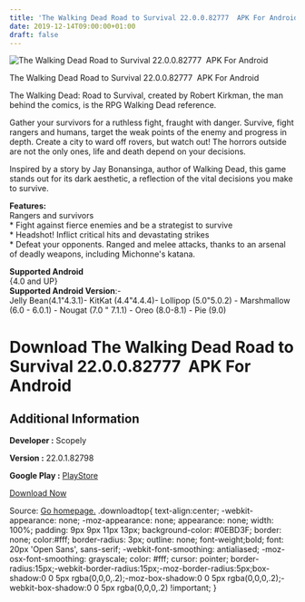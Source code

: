 ```yaml
---
title: 'The Walking Dead Road to Survival 22.0.0.82777  APK For Android'
date: 2019-12-14T09:00:00+01:00
draft: false
---
```


![The Walking Dead Road to Survival 22.0.0.82777  APK For Android](https://i2.wp.com/apkhome.net/wp-content/uploads/2019/11/The-Walking-Dead-Road-to-Survival.png "The Walking Dead Road to Survival 22.0.0.82777  APK For Android")

  

The Walking Dead Road to Survival 22.0.0.82777  APK For Android

The Walking Dead: Road to Survival, created by Robert Kirkman, the man behind the comics, is the RPG Walking Dead reference.

Gather your survivors for a ruthless fight, fraught with danger. Survive, fight rangers and humans, target the weak points of the enemy and progress in depth. Create a city to ward off rovers, but watch out! The horrors outside are not the only ones, life and death depend on your decisions.

Inspired by a story by Jay Bonansinga, author of Walking Dead, this game stands out for its dark aesthetic, a reflection of the vital decisions you make to survive.

**Features:**  
Rangers and survivors  
\* Fight against fierce enemies and be a strategist to survive  
\* Headshot! Inflict critical hits and devastating strikes  
\* Defeat your opponents. Ranged and melee attacks, thanks to an arsenal of deadly weapons, including Michonne's katana.

**Supported Android**  
{4.0 and UP}  
**Supported Android Version**:-  
Jelly Bean(4.1"4.3.1)- KitKat (4.4"4.4.4)- Lollipop (5.0"5.0.2) - Marshmallow (6.0 - 6.0.1) - Nougat (7.0 " 7.1.1) - Oreo (8.0-8.1) - Pie (9.0)

Download The Walking Dead Road to Survival 22.0.0.82777  APK For Android
=========================================================================

Additional Information
----------------------

**Developer :** Scopely

**Version :** 22.0.1.82798

**Google Play :** [PlayStore](https://play.google.com/store/apps/details?id=com.scopely.headshot)

  

[Download Now](https://store4app.co/post/the-walking-dead-road-to-survival-22-0-0-82777-apk-for-android_1574786059)

  
Source: [Go homepage.](https://store4app.co/post/the-walking-dead-road-to-survival-22-0-0-82777-apk-for-android_1574786059) .downloadtop{ text-align:center; -webkit-appearance: none; -moz-appearance: none; appearance: none; width: 100%; padding: 9px 9px 11px 13px; background-color: #0EBD3F; border: none; color:#fff; border-radius: 3px; outline: none; font-weight;bold; font: 20px 'Open Sans', sans-serif; -webkit-font-smoothing: antialiased; -moz-osx-font-smoothing: grayscale; color: #fff; cursor: pointer; border-radius:15px;-webkit-border-radius:15px;-moz-border-radius:5px;box-shadow:0 0 5px rgba(0,0,0,.2);-moz-box-shadow:0 0 5px rgba(0,0,0,.2);-webkit-box-shadow:0 0 5px rgba(0,0,0,.2) !important; }